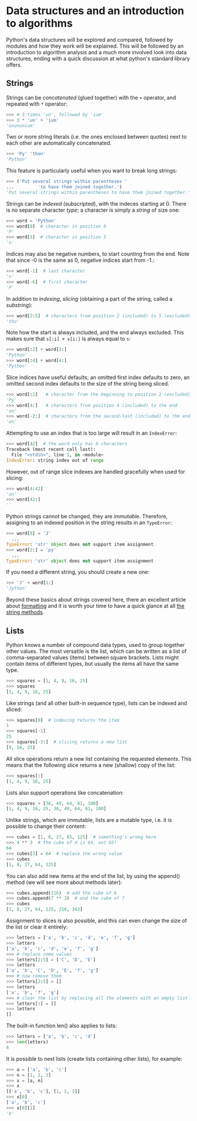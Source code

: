 # Data structures and an introduction to algorithms

Python's data structures will be explored and compared, followed by modules and how they work will be explained. This will be followed by an introduction to algorithm analysis and a much more involved look into data structures, ending with a quick discussion at what python's standard library offers.

## Strings
Strings can be _concatenated_ (glued together) with the `+` operator, and repeated with `*` operator:
```python
>>> # 3 times 'un', followed by 'ium'
>>> 3 * 'un' + 'ium'
'unununium'
```
Two or more string literals (i.e. the ones enclosed between quotes) next to each other are automatically concatenated.
```python
>>> 'Py' 'thon'
'Python'
```
This feature is particularly useful when you want to break long strings:
```python
>>> ('Put several strings within parentheses '
...         'to have them joined together.')
'Put several strings within parentheses to have them joined together.'
```
Strings can be _indexed_ (subscripted), with the indeces starting at 0. There is no separate character _type_; a character is simply a _string_ of size one:
```python
>>> word = 'Python'
>>> word[0]  # character in position 0
'P'
>>> word[5]  # character in position 5
'n'
```
Indices may also be negative numbers, to start counting from the end. Note that since -0 is the same as 0, negative indices start from -1.:
```python
>>> word[-1]  # last character
'n'
>>> word[-6]  # first character
'P'
```
In addition to _indexing_, _slicing_ (obtaining a part of the string, called a _substring_):
```python
>>> word[2:5]  # characters from position 2 (included) to 5 (excluded)
'tho'
```
Note how the start is always included, and the end always excluded. This makes sure that `s[:i] + s[i:]` is always equal to `s`:
```python
>>> word[:2] + word[2:]
'Python'
>>> word[:4] + word[4:]
'Python'
```
Slice indices have useful defaults; an omitted first index defaults to zero, an omitted second index defaults to the size of the string being sliced.
```python
>>> word[:2]   # character from the beginning to position 2 (excluded)
'Py'
>>> word[4:]   # characters from position 4 (included) to the end
'on'
>>> word[-2:]  # characters from the second-last (included) to the end
'on'
```
Attempting to use an index that is too large will result in an `IndexError`:
```python
>>> word[42]  # the word only has 6 characters
Traceback (most recent call last):
  File "<stdin>", line 1, in <module>
IndexError: string index out of range
```
However, out of range slice indexes are handled gracefully when used for slicing:
```python
>>> word[4:42]
'on'
>>> word[42:]
''
```
Python strings cannot be changed, they are _immutable_. Therefore, assigning to an indexed position in the string results in an `TypeError`:
```python
>>> word[0] = 'J'
  ...
TypeError: 'str' object does not support item assignment
>>> word[2:] = 'py'
  ...
TypeError: 'str' object does not support item assignment
```
If you need a different string, you should create a new one:
```python
>>> 'J' + word[1:]
'Jython'
```
Beyond these basics about strings covered here, there an excellent article about [formatting](https://realpython.com/python-string-formatting/) and it is worth your time to have a quick glance at all [the string methods](https://docs.python.org/3.6/library/stdtypes.html#string-methods).

##  Lists

Python knows a number of compound data types, used to group together other values. The most versatile is the list, which can be written as a list of comma-separated values (items) between square brackets. Lists might contain items of different types, but usually the items all have the same type.
```python
>>> squares = [1, 4, 9, 16, 25]
>>> squares
[1, 4, 9, 16, 25]
```
Like strings (and all other built-in sequence type), lists can be indexed and sliced:
```python
>>> squares[0]  # indexing returns the item
1
>>> squares[-1]
25
>>> squares[-3:]  # slicing returns a new list
[9, 16, 25]
```
All slice operations return a new list containing the requested elements. This means that the following slice returns a new (shallow) copy of the list:
```python
>>> squares[:]
[1, 4, 9, 16, 25]
```
Lists also support operations like concatenation:
```python
>>> squares + [36, 49, 64, 81, 100]
[1, 4, 9, 16, 25, 36, 49, 64, 81, 100]
```
Unlike strings, which are immutable, lists are a mutable type, i.e. it is possible to change their content:
```python
>>> cubes = [1, 8, 27, 65, 125]  # something's wrong here
>>> 4 ** 3  # the cube of 4 is 64, not 65!
64
>>> cubes[3] = 64  # replace the wrong value
>>> cubes
[1, 8, 27, 64, 125]
```
You can also add new items at the end of the list, by using the append() method (we will see more about methods later):
```python
>>> cubes.append(216)  # add the cube of 6
>>> cubes.append(7 ** 3)  # and the cube of 7
>>> cubes
[1, 8, 27, 64, 125, 216, 343]
```
Assignment to slices is also possible, and this can even change the size of the list or clear it entirely:
```python
>>> letters = ['a', 'b', 'c', 'd', 'e', 'f', 'g']
>>> letters
['a', 'b', 'c', 'd', 'e', 'f', 'g']
>>> # replace some values
>>> letters[2:5] = ['C', 'D', 'E']
>>> letters
['a', 'b', 'C', 'D', 'E', 'f', 'g']
>>> # now remove them
>>> letters[2:5] = []
>>> letters
['a', 'b', 'f', 'g']
>>> # clear the list by replacing all the elements with an empty list
>>> letters[:] = []
>>> letters
[]
```
The built-in function len() also applies to lists:
```python
>>> letters = ['a', 'b', 'c', 'd']
>>> len(letters)
4
```
It is possible to nest lists (create lists containing other lists), for example:
```python
>>> a = ['a', 'b', 'c']
>>> n = [1, 2, 3]
>>> x = [a, n]
>>> x
[['a', 'b', 'c'], [1, 2, 3]]
>>> x[0]
['a', 'b', 'c']
>>> x[0][1]
'b'
```

